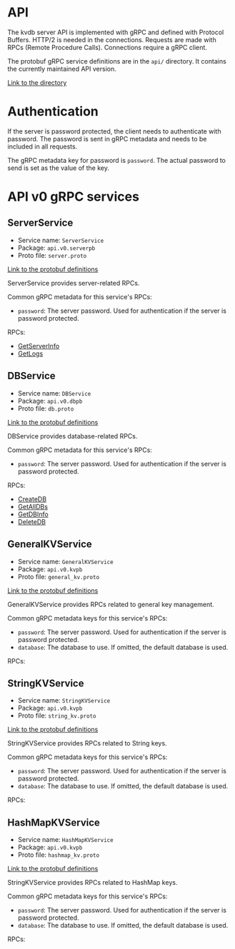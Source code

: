 # API

The kvdb server API is implemented with gRPC and defined with Protocol Buffers. HTTP/2 is needed in the connections. Requests are made with RPCs (Remote Procedure Calls). Connections require a gRPC client.

The protobuf gRPC service definitions are in the `api/` directory. It contains the currently maintained API version.

[Link to the directory](../api/)

# Authentication

If the server is password protected, the client needs to authenticate with password. The password is sent in gRPC metadata and needs to be included in all requests.

The gRPC metadata key for password is `password`. The actual password to send is set as the value of the key.

# API v0 gRPC services

## ServerService

- Service name: `ServerService`
- Package: `api.v0.serverpb`
- Proto file: `server.proto`

[Link to the protobuf definitions](../api/v0/serverpb/server.proto)

ServerService provides server-related RPCs.

Common gRPC metadata for this service's RPCs:
- `password`: The server password. Used for authentication if the server is password protected.

RPCs:
- [GetServerInfo](./rpc/server/getserverinfo.md)
- [GetLogs](./rpc/server/getlogs.md)

## DBService

- Service name: `DBService`
- Package: `api.v0.dbpb`
- Proto file: `db.proto`

[Link to the protobuf definitions](../api/v0/dbpb/db.proto)

DBService provides database-related RPCs.

Common gRPC metadata for this service's RPCs:
- `password`: The server password. Used for authentication if the server is password protected.

RPCs:
- [CreateDB](./rpc/database/createdatabase.md)
- [GetAllDBs](./rpc/database/getalldatabases.md)
- [GetDBInfo](./rpc/database/getdatabaseinfo.md)
- [DeleteDB](./rpc/database/deletedatabase.md)

## GeneralKVService

- Service name: `GeneralKVService`
- Package: `api.v0.kvpb`
- Proto file: `general_kv.proto`

[Link to the protobuf definitions](../api/v0/kvpb/general_kv.proto)

GeneralKVService provides RPCs related to general key management.

Common gRPC metadata keys for this service's RPCs:
- `password`: The server password. Used for authentication if the server is password protected.
- `database`: The database to use. If omitted, the default database is used.

RPCs:

## StringKVService

- Service name: `StringKVService`
- Package: `api.v0.kvpb`
- Proto file: `string_kv.proto`

[Link to the protobuf definitions](../api/v0/kvpb/string_kv.proto)

StringKVService provides RPCs related to String keys.

Common gRPC metadata keys for this service's RPCs:
- `password`: The server password. Used for authentication if the server is password protected.
- `database`: The database to use. If omitted, the default database is used.

RPCs:

## HashMapKVService

- Service name: `HashMapKVService`
- Package: `api.v0.kvpb`
- Proto file: `hashmap_kv.proto`

[Link to the protobuf definitions](../api/v0/kvpb/hashmap_kv.proto)

StringKVService provides RPCs related to HashMap keys.

Common gRPC metadata keys for this service's RPCs:
- `password`: The server password. Used for authentication if the server is password protected.
- `database`: The database to use. If omitted, the default database is used.

RPCs:



